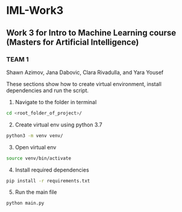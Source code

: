 # IML-Work3

## Work 3 for Intro to Machine Learning course (Masters for Artificial Intelligence)

### TEAM 1
Shawn Azimov, Jana Dabovic, Clara Rivadulla, and Yara Yousef

These sections show how to create virtual environment, install dependencies and run the script.

1. Navigate to the folder in terminal
```bash
cd <root_folder_of_project>/
```
2. Create virtual env using python 3.7
```bash
python3 -m venv venv/
```
3. Open virtual env
```bash
source venv/bin/activate
```
4. Install required dependencies
```bash
pip install -r requirements.txt
```

5. Run the main file 
```bash
python main.py
```
